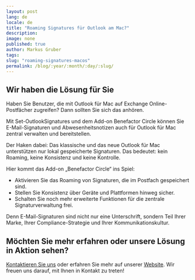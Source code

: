 ```yaml
---
layout: post
lang: de
locale: de
title: "Roaming Signatures für Outlook am Mac?"
description:
image: none
published: true
author: Markus Gruber
tags: 
slug: "roaming-signatures-macos"
permalink: /blog/:year/:month/:day/:slug/
---
```

## Wir haben die Lösung für Sie
Haben Sie Benutzer, die mit Outlook für Mac auf Exchange Online-Postfächer zugreifen? Dann sollten Sie sich das anhören.

Mit Set-OutlookSignatures und dem Add-on Benefactor Circle können Sie E-Mail-Signaturen und Abwesenheitsnotizen auch für Outlook für Mac zentral verwalten und bereitstellen.

Der Haken dabei: Das klassische und das neue Outlook für Mac unterstützen nur lokal gespeicherte Signaturen. Das bedeutet: kein Roaming, keine Konsistenz und keine Kontrolle.

Hier kommt das Add-on „Benefactor Circle“ ins Spiel:
- Aktivieren Sie das Roaming von Signaturen, die im Postfach gespeichert sind.
- Stellen Sie Konsistenz über Geräte und Plattformen hinweg sicher.
- Schalten Sie noch mehr erweiterte Funktionen für die zentrale Signaturverwaltung frei.

Denn E-Mail-Signaturen sind nicht nur eine Unterschrift, sondern Teil Ihrer Marke, Ihrer Compliance-Strategie und Ihrer Kommunikationskultur.

## Möchten Sie mehr erfahren oder unsere Lösung in Aktion sehen?
[Kontaktieren Sie uns](/contact) oder erfahren Sie mehr auf unserer [Website](/). Wir freuen uns darauf, mit Ihnen in Kontakt zu treten!